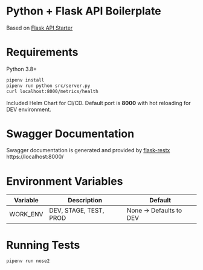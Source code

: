 # Python + Flask API Boilerplate

Based on [Flask API Starter](https://github.com/cdagli/flask-api-starter)

# Requirements
Python 3.8+

```bash
pipenv install
pipenv run python src/server.py
curl localhost:8000/metrics/health
```

Included Helm Chart for CI/CD.
Default port is **8000** with hot reloading for DEV environment.

# Swagger Documentation
Swagger documentation is generated and provided by [flask-restx](https://flask-restx.readthedocs.io/)
https://localhost:8000/

# Environment Variables
|Variable|Description|Default|
|---	|---	|---	|
|WORK_ENV| DEV, STAGE, TEST, PROD|None -> Defaults to DEV|

# Running Tests

```bash
pipenv run nose2
```